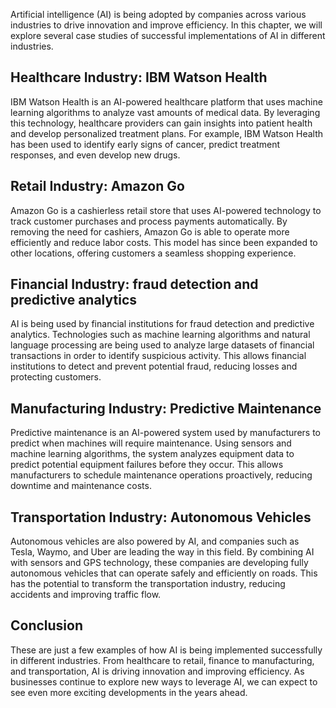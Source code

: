 
Artificial intelligence (AI) is being adopted by companies across various industries to drive innovation and improve efficiency. In this chapter, we will explore several case studies of successful implementations of AI in different industries.

Healthcare Industry: IBM Watson Health
--------------------------------------

IBM Watson Health is an AI-powered healthcare platform that uses machine learning algorithms to analyze vast amounts of medical data. By leveraging this technology, healthcare providers can gain insights into patient health and develop personalized treatment plans. For example, IBM Watson Health has been used to identify early signs of cancer, predict treatment responses, and even develop new drugs.

Retail Industry: Amazon Go
--------------------------

Amazon Go is a cashierless retail store that uses AI-powered technology to track customer purchases and process payments automatically. By removing the need for cashiers, Amazon Go is able to operate more efficiently and reduce labor costs. This model has since been expanded to other locations, offering customers a seamless shopping experience.

Financial Industry: fraud detection and predictive analytics
------------------------------------------------------------

AI is being used by financial institutions for fraud detection and predictive analytics. Technologies such as machine learning algorithms and natural language processing are being used to analyze large datasets of financial transactions in order to identify suspicious activity. This allows financial institutions to detect and prevent potential fraud, reducing losses and protecting customers.

Manufacturing Industry: Predictive Maintenance
----------------------------------------------

Predictive maintenance is an AI-powered system used by manufacturers to predict when machines will require maintenance. Using sensors and machine learning algorithms, the system analyzes equipment data to predict potential equipment failures before they occur. This allows manufacturers to schedule maintenance operations proactively, reducing downtime and maintenance costs.

Transportation Industry: Autonomous Vehicles
--------------------------------------------

Autonomous vehicles are also powered by AI, and companies such as Tesla, Waymo, and Uber are leading the way in this field. By combining AI with sensors and GPS technology, these companies are developing fully autonomous vehicles that can operate safely and efficiently on roads. This has the potential to transform the transportation industry, reducing accidents and improving traffic flow.

Conclusion
----------

These are just a few examples of how AI is being implemented successfully in different industries. From healthcare to retail, finance to manufacturing, and transportation, AI is driving innovation and improving efficiency. As businesses continue to explore new ways to leverage AI, we can expect to see even more exciting developments in the years ahead.
